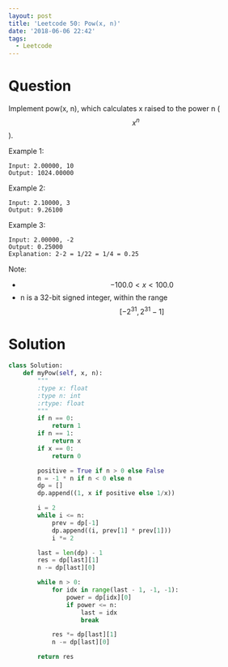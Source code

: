 ```yaml
---
layout: post
title: 'Leetcode 50: Pow(x, n)'
date: '2018-06-06 22:42'
tags:
  - Leetcode
---
```


# Question
Implement pow(x, n), which calculates x raised to the power n ($$x^n$$).

Example 1:
```
Input: 2.00000, 10
Output: 1024.00000
```

Example 2:
```
Input: 2.10000, 3
Output: 9.26100
```

Example 3:
```
Input: 2.00000, -2
Output: 0.25000
Explanation: 2-2 = 1/22 = 1/4 = 0.25
```

Note:

* $$-100.0 < x < 100.0$$
* n is a 32-bit signed integer, within the range $$[−2^{31}, 2^{31} − 1]$$

# Solution
```python
class Solution:
    def myPow(self, x, n):
        """
        :type x: float
        :type n: int
        :rtype: float
        """
        if n == 0:
            return 1
        if n == 1:
            return x
        if x == 0:
            return 0

        positive = True if n > 0 else False
        n = -1 * n if n < 0 else n
        dp = []
        dp.append((1, x if positive else 1/x))

        i = 2
        while i <= n:
            prev = dp[-1]
            dp.append((i, prev[1] * prev[1]))
            i *= 2

        last = len(dp) - 1
        res = dp[last][1]
        n -= dp[last][0]

        while n > 0:
            for idx in range(last - 1, -1, -1):
                power = dp[idx][0]
                if power <= n:
                    last = idx
                    break

            res *= dp[last][1]
            n -= dp[last][0]

        return res
```
